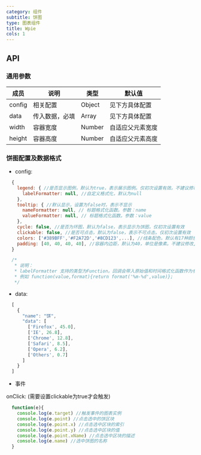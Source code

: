 ```yaml
---
category: 组件
subtitle: 饼图
type: 图表组件
title: Wpie
cols: 1
---
```



## API

### 通用参数

| 成员 | 说明 | 类型 | 默认值 |
|---|---|---|---|
| config | 相关配置 | Object | 见下方具体配置 |
| data | 传入数据，必填 | Array | 见下方具体配置 |
| width | 容器宽度 | Number | 自适应父元素宽度 |
| height | 容器高度 | Number | 自适应父元素高度 |

### 饼图配置及数据格式

* config:

```javascript
  {
    legend: { //是否显示图例，默认为true，表示展示图例。仅初次设置有效。不建议修改
      labelFormatter: null, //自定义格式化，默认为null
    },
    tooltip: { //默认显示，设置为false时，表示不显示
      nameFormatter: null, // 标题格式化函数。参数：name
      valueFormatter: null, // 标题格式化函数。参数：value
    },
    cycle: false, //是否为环图，默认为false，表示显示为饼图，仅初次设置有效
    clickable: false, //是否可点击，默认为false，表示不可点击。仅初次设置有效
    colors: ['#389BFF','#F2A72D','#8CD123',...], //线条配色，默认有17种颜色。不建议修改
    padding: [40, 40, 40, 40], //容器内边距，默认为40，单位是像素。不建议修改,
  }

  /*
   * 说明：
   * labelFormatter 支持的类型为Function。回调会带入原始值和时间格式化函数作为参数。返回值即为显示内容
   * 例如 function(value,format){return format('%m-%d',value)};
   */
```

* data:

```javascript
  [
    {
      "name": "饼",
      "data": [
        ['Firefox', 45.0],
        ['IE', 26.8],
        ['Chrome', 12.8],
        ['Safari', 8.5],
        ['Opera', 6.2],
        ['Others', 0.7]
      ]
    }
  ]
```

* 事件

onClick: (需要设置clickable为true才会触发)

```javascript
  function(e){
    console.log(e.target) //触发事件的图表实例
    console.log(e.point) //点击选中的饼区块
    console.log(e.point.x) //点击选中区块的索引
    console.log(e.point.y) //点击选中区块的值
    console.log(e.point.xName) //点击选中区块的描述
    console.log(e.name) //选中饼图的名称
  }
```

